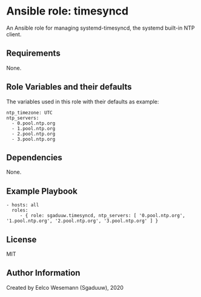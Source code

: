 Ansible role: timesyncd
=======================

An Ansible role for managing systemd-timesyncd, the systemd built-in NTP client.

Requirements
------------

None.

Role Variables and their defaults
--------------
The variables used in this role with their defaults as example:
```
ntp_timezone: UTC
ntp_servers:
  - 0.pool.ntp.org
  - 1.pool.ntp.org
  - 2.pool.ntp.org
  - 3.pool.ntp.org
```

Dependencies
------------

None.

Example Playbook
----------------

    - hosts: all
      roles:
         - { role: sgaduuw.timesyncd, ntp_servers: [ '0.pool.ntp.org', '1.pool.ntp.org', '2.pool.ntp.org', '3.pool.ntp.org' ] }

License
-------

MIT

Author Information
------------------

Created by Eelco Wesemann (Sgaduuw), 2020
